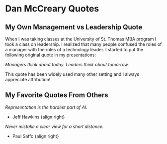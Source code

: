 # Dan McCreary Quotes

## My Own Management vs Leadership Quote

When I was taking classes at the University of St. Thomas MBA program I took a class on leadership.  I realized that many people confused the roles of a manager with the roles of a technology leader.  I started to put the following original quote in my presentations:

*Managers think about today.  Leaders think about tomorrow.*

This quote has been widely used many other setting and I always appreciate attribution!

## My Favorite Quotes From Others

*Representation is the hardest part of AI.*
- Jeff Hawkins {align:right}

*Never mistake a clear view for a short distance.*
- Paul Saffo {align:right}